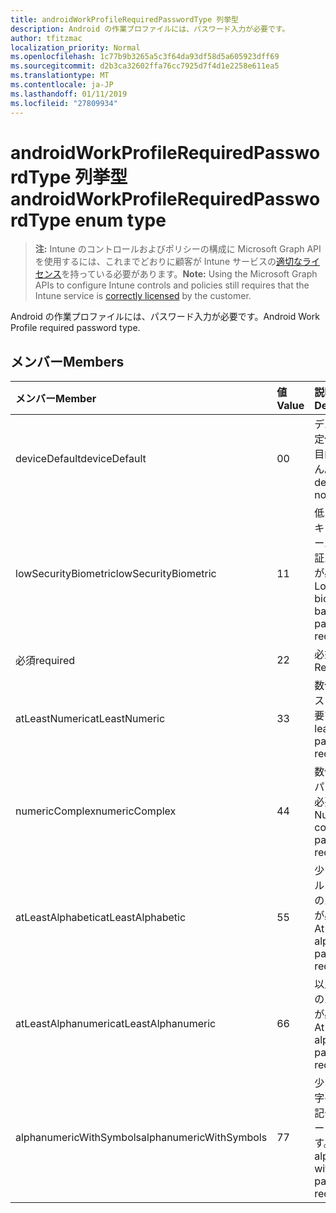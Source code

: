 ```yaml
---
title: androidWorkProfileRequiredPasswordType 列挙型
description: Android の作業プロファイルには、パスワード入力が必要です。
author: tfitzmac
localization_priority: Normal
ms.openlocfilehash: 1c77b9b3265a5c3f64da93df58d5a605923dff69
ms.sourcegitcommit: d2b3ca32602ffa76cc7925d7f4d1e2258e611ea5
ms.translationtype: MT
ms.contentlocale: ja-JP
ms.lasthandoff: 01/11/2019
ms.locfileid: "27809934"
---
```

# <a name="androidworkprofilerequiredpasswordtype-enum-type"></a><span data-ttu-id="4b56b-103">androidWorkProfileRequiredPasswordType 列挙型</span><span class="sxs-lookup"><span data-stu-id="4b56b-103">androidWorkProfileRequiredPasswordType enum type</span></span>

> <span data-ttu-id="4b56b-104">**注:** Intune のコントロールおよびポリシーの構成に Microsoft Graph API を使用するには、これまでどおりに顧客が Intune サービスの[適切なライセンス](https://go.microsoft.com/fwlink/?linkid=839381)を持っている必要があります。</span><span class="sxs-lookup"><span data-stu-id="4b56b-104">**Note:** Using the Microsoft Graph APIs to configure Intune controls and policies still requires that the Intune service is [correctly licensed](https://go.microsoft.com/fwlink/?linkid=839381) by the customer.</span></span>

<span data-ttu-id="4b56b-105">Android の作業プロファイルには、パスワード入力が必要です。</span><span class="sxs-lookup"><span data-stu-id="4b56b-105">Android Work Profile required password type.</span></span>
## <a name="members"></a><span data-ttu-id="4b56b-106">メンバー</span><span class="sxs-lookup"><span data-stu-id="4b56b-106">Members</span></span>
|<span data-ttu-id="4b56b-107">メンバー</span><span class="sxs-lookup"><span data-stu-id="4b56b-107">Member</span></span>|<span data-ttu-id="4b56b-108">値</span><span class="sxs-lookup"><span data-stu-id="4b56b-108">Value</span></span>|<span data-ttu-id="4b56b-109">説明</span><span class="sxs-lookup"><span data-stu-id="4b56b-109">Description</span></span>|
|:---|:---|:---|
|<span data-ttu-id="4b56b-110">deviceDefault</span><span class="sxs-lookup"><span data-stu-id="4b56b-110">deviceDefault</span></span>|<span data-ttu-id="4b56b-111">0</span><span class="sxs-lookup"><span data-stu-id="4b56b-111">0</span></span>|<span data-ttu-id="4b56b-112">デバイスの既定値でことを目的しません。</span><span class="sxs-lookup"><span data-stu-id="4b56b-112">Device default value, no intent.</span></span>|
|<span data-ttu-id="4b56b-113">lowSecurityBiometric</span><span class="sxs-lookup"><span data-stu-id="4b56b-113">lowSecurityBiometric</span></span>|<span data-ttu-id="4b56b-114">1</span><span class="sxs-lookup"><span data-stu-id="4b56b-114">1</span></span>|<span data-ttu-id="4b56b-115">低レベルのセキュリティ ベースの生体認証パスワードが必要です。</span><span class="sxs-lookup"><span data-stu-id="4b56b-115">Low security biometrics based password required.</span></span>|
|<span data-ttu-id="4b56b-116">必須</span><span class="sxs-lookup"><span data-stu-id="4b56b-116">required</span></span>|<span data-ttu-id="4b56b-117">2</span><span class="sxs-lookup"><span data-stu-id="4b56b-117">2</span></span>|<span data-ttu-id="4b56b-118">必須。</span><span class="sxs-lookup"><span data-stu-id="4b56b-118">Required.</span></span>|
|<span data-ttu-id="4b56b-119">atLeastNumeric</span><span class="sxs-lookup"><span data-stu-id="4b56b-119">atLeastNumeric</span></span>|<span data-ttu-id="4b56b-120">3</span><span class="sxs-lookup"><span data-stu-id="4b56b-120">3</span></span>|<span data-ttu-id="4b56b-121">数値以上のパスワードが必要です。</span><span class="sxs-lookup"><span data-stu-id="4b56b-121">At least numeric password required.</span></span>|
|<span data-ttu-id="4b56b-122">numericComplex</span><span class="sxs-lookup"><span data-stu-id="4b56b-122">numericComplex</span></span>|<span data-ttu-id="4b56b-123">4</span><span class="sxs-lookup"><span data-stu-id="4b56b-123">4</span></span>|<span data-ttu-id="4b56b-124">数値の複雑なパスワードが必要です。</span><span class="sxs-lookup"><span data-stu-id="4b56b-124">Numeric complex password required.</span></span>|
|<span data-ttu-id="4b56b-125">atLeastAlphabetic</span><span class="sxs-lookup"><span data-stu-id="4b56b-125">atLeastAlphabetic</span></span>|<span data-ttu-id="4b56b-126">5</span><span class="sxs-lookup"><span data-stu-id="4b56b-126">5</span></span>|<span data-ttu-id="4b56b-127">少なくともアルファベットのパスワードが必要です。</span><span class="sxs-lookup"><span data-stu-id="4b56b-127">At least alphabetic password required.</span></span>|
|<span data-ttu-id="4b56b-128">atLeastAlphanumeric</span><span class="sxs-lookup"><span data-stu-id="4b56b-128">atLeastAlphanumeric</span></span>|<span data-ttu-id="4b56b-129">6</span><span class="sxs-lookup"><span data-stu-id="4b56b-129">6</span></span>|<span data-ttu-id="4b56b-130">以上の英数字のパスワードが必要です。</span><span class="sxs-lookup"><span data-stu-id="4b56b-130">At least alphanumeric password required.</span></span>|
|<span data-ttu-id="4b56b-131">alphanumericWithSymbols</span><span class="sxs-lookup"><span data-stu-id="4b56b-131">alphanumericWithSymbols</span></span>|<span data-ttu-id="4b56b-132">7</span><span class="sxs-lookup"><span data-stu-id="4b56b-132">7</span></span>|<span data-ttu-id="4b56b-133">少なくとも文字の英数字の記号のパスワードが必要です。</span><span class="sxs-lookup"><span data-stu-id="4b56b-133">At least alphanumeric with symbols password required.</span></span>|



